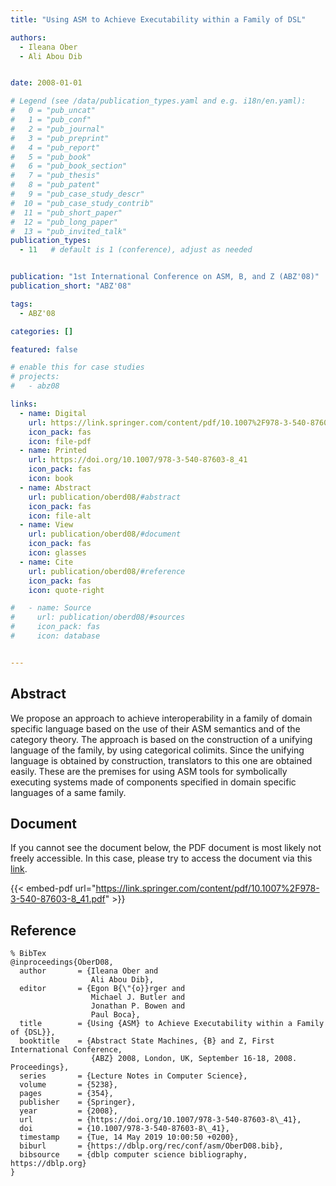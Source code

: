 ```yaml
---
title: "Using ASM to Achieve Executability within a Family of DSL"

authors:
  - Ileana Ober
  - Ali Abou Dib


date: 2008-01-01

# Legend (see /data/publication_types.yaml and e.g. i18n/en.yaml): 
#   0 = "pub_uncat"
#   1 = "pub_conf"
#   2 = "pub_journal"
#   3 = "pub_preprint"
#   4 = "pub_report"
#   5 = "pub_book"
#   6 = "pub_book_section"
#   7 = "pub_thesis"
#   8 = "pub_patent"
#   9 = "pub_case_study_descr"
#  10 = "pub_case_study_contrib"
#  11 = "pub_short_paper"
#  12 = "pub_long_paper"
#  13 = "pub_invited_talk"
publication_types:
  - 11   # default is 1 (conference), adjust as needed


publication: "1st International Conference on ASM, B, and Z (ABZ'08)"
publication_short: "ABZ'08"

tags:
  - ABZ'08

categories: []

featured: false

# enable this for case studies
# projects:
#   - abz08

links:
  - name: Digital
    url: https://link.springer.com/content/pdf/10.1007%2F978-3-540-87603-8_41.pdf
    icon_pack: fas
    icon: file-pdf
  - name: Printed
    url: https://doi.org/10.1007/978-3-540-87603-8_41
    icon_pack: fas
    icon: book
  - name: Abstract
    url: publication/oberd08/#abstract
    icon_pack: fas
    icon: file-alt
  - name: View
    url: publication/oberd08/#document
    icon_pack: fas
    icon: glasses
  - name: Cite
    url: publication/oberd08/#reference
    icon_pack: fas
    icon: quote-right

#   - name: Source
#     url: publication/oberd08/#sources
#     icon_pack: fas
#     icon: database


---
```


## Abstract

We propose an approach to achieve interoperability in a family of domain specific language based on the use of their ASM semantics and of the category theory. The approach is based on the construction of a unifying language of the family, by using categorical colimits. Since the unifying language is obtained by construction, translators to this one are obtained easily. These are the premises for using ASM tools for symbolically executing systems made of components specified in domain specific languages of a same family.

## Document

If you cannot see the document below, the PDF document is most likely not freely accessible. In this case, please try to access the document via this <a href="https://link.springer.com/content/pdf/10.1007%2F978-3-540-87603-8_41.pdf">link</a>.

{{< embed-pdf url="https://link.springer.com/content/pdf/10.1007%2F978-3-540-87603-8_41.pdf" >}}

## Reference

```
% BibTex
@inproceedings{OberD08,
  author       = {Ileana Ober and
                  Ali Abou Dib},
  editor       = {Egon B{\"{o}}rger and
                  Michael J. Butler and
                  Jonathan P. Bowen and
                  Paul Boca},
  title        = {Using {ASM} to Achieve Executability within a Family of {DSL}},
  booktitle    = {Abstract State Machines, {B} and Z, First International Conference,
                  {ABZ} 2008, London, UK, September 16-18, 2008. Proceedings},
  series       = {Lecture Notes in Computer Science},
  volume       = {5238},
  pages        = {354},
  publisher    = {Springer},
  year         = {2008},
  url          = {https://doi.org/10.1007/978-3-540-87603-8\_41},
  doi          = {10.1007/978-3-540-87603-8\_41},
  timestamp    = {Tue, 14 May 2019 10:00:50 +0200},
  biburl       = {https://dblp.org/rec/conf/asm/OberD08.bib},
  bibsource    = {dblp computer science bibliography, https://dblp.org}
}


```

<!-- # add information for case study papers (if available)
## Sources

- **Used formal method:**
  [ASM](/method/asm)
- **Resources and tools:**
  Asmeta

For more information, please contact the <a href ="mailto:silvia.bonfanti@unibg.it;arcaini@nii.ac.jp;angelo.gargantini@unibg.it;scandurra@unibg.it;elvinia.riccobene@unimi.it">authors</a>-->

